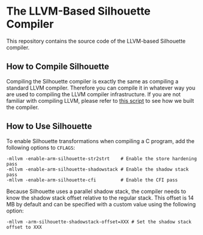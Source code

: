 # The LLVM-Based Silhouette Compiler

This repository contains the source code of the LLVM-based Silhouette compiler.

## How to Compile Silhouette
Compiling the Silhouette compiler is exactly the same as compiling a
standard LLVM compiler. Therefore you can compile it in whatever way you
are used to compiling the LLVM compiler infrastructure.
If you are not familiar with compiling LLVM, please refer to [this
script](https://github.com/URSec/Silhouette-Evaluation/blob/master/build/build.llvm.sh)
to see how we built the compiler.

## How to Use Silhouette
To enable Silhouette transformations when compiling a C program, add the
following options to `CFLAGS`:
```shell
-mllvm -enable-arm-silhouette-str2strt    # Enable the store hardening pass
-mllvm -enable-arm-silhouette-shadowstack # Enable the shadow stack pass
-mllvm -enable-arm-silhouette-cfi         # Enable the CFI pass
```
Because Silhouette uses a parallel shadow stack, the compiler needs to
know the shadow stack offset relative to the regular stack.  This offset
is 14 MB by default and can be specified with a custom value using the
following option:
```shell
-mllvm -arm-silhouette-shadowstack-offset=XXX # Set the shadow stack offset to XXX
```
